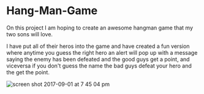 # Hang-Man-Game

On this project I am hoping to create an awesome hangman game that my two sons will love. 

I have put all of their heros into the game and have created a fun version where anytime you guess the right hero an alert will pop up with a message saying the enemy has been defeated and the good guys get a point, and viceversa if you don't guess the name the bad guys defeat your hero and the get the point. 

![screen shot 2017-09-01 at 7 45 04 pm](https://user-images.githubusercontent.com/28733244/29990965-5154b9ca-8f4e-11e7-82eb-3cf7c399651a.png)
